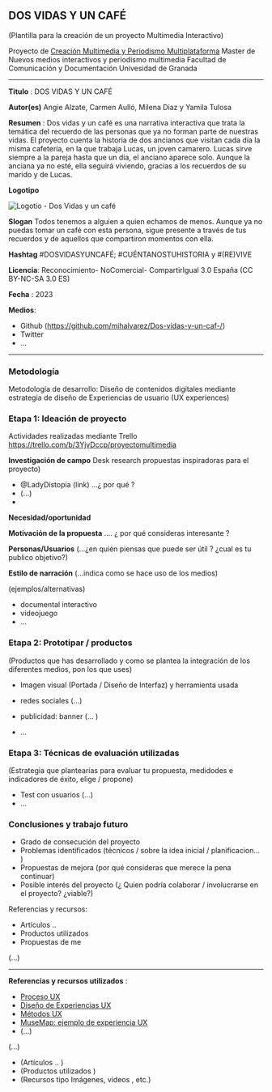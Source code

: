 ## DOS VIDAS Y UN CAFÉ 

(Plantilla para la creación de un proyecto Multimedia Interactivo)

Proyecto de [Creación Multimedia y Periodismo Multiplataforma](https://github.com/mgea/PeriodismoMultimedia)
Master de Nuevos medios interactivos y periodismo multimedia
Facultad de Comunicación y Documentación
Univesidad de Granada  

----

**Titulo** : DOS VIDAS Y UN CAFÉ

**Autor(es)** Angie Alzate, Carmen Aulló, Milena Diaz y Yamila Tulosa 

**Resumen** : Dos vidas y un café es una narrativa interactiva que trata la temática del recuerdo de las personas que ya no forman parte de nuestras vidas. El proyecto cuenta la historia de dos ancianos que visitan cada día la misma cafetería, en la que trabaja Lucas, un joven camarero. Lucas sirve siempre a la pareja hasta que un día, el anciano aparece solo. Aunque la anciana ya no esté, ella seguirá viviendo, gracias a los recuerdos de su marido y de Lucas.

**Logotipo** 

![Logotio - Dos Vidas y un café](https://user-images.githubusercontent.com/130590834/233143061-8488082e-9349-45be-a554-194023d08887.jpeg)

**Slogan** Todos tenemos a alguien a quien echamos de menos. Aunque ya no puedas tomar un café con esta persona, sigue presente a través de tus recuerdos y de aquellos que compartiron momentos con ella.   

**Hashtag** #DOSVIDASYUNCAFÉ; #CUÉNTANOSTUHISTORIA y #(RE)VIVE 

**Licencia**: Reconocimiento- NoComercial- CompartirIgual 3.0 España (CC BY-NC-SA 3.0 ES) 

**Fecha** : 2023

**Medios**:
*  Github (https://github.com/mihalvarez/Dos-vidas-y-un-caf-/) 
* Twitter 
* ... 



--- 

### Metodología

Metodología de desarrollo: Diseño de contenidos digitales mediante estrategia de diseño de Experiencias de usuario (UX experiences) 

### Etapa 1: Ideación de proyecto 

Actividades realizadas mediante Trello https://trello.com/b/3YjvDccp/proyectomultimedia

**Investigación de campo**   Desk research propuestas inspiradoras para el proyecto) 

* @LadyDistopia (link) ...¿ por qué ?
* (...)
* 


**Necesidad/oportunidad** 

**Motivación de la propuesta** .... ¿ por qué consideras interesante ? 

**Personas/Usuarios**  (...¿en quién piensas que puede ser útil ? ¿cual es tu publico objetivo?) 

**Estilo de narración**  (...indica como se hace uso de los medios)  

(ejemplos/alternativas) 
* documental interactivo 
* videojuego 
* ... 



### Etapa 2: Prototipar / productos 

(Productos que has desarrollado y como se plantea la integración de los diferentes medios, pon los que uses) 

* Imagen visual (Portada / Diseño de Interfaz) y herramienta usada 

* redes sociales (...) 

* publicidad: banner (... ) 

* ...

### Etapa 3: Técnicas de evaluación utilizadas

(Estrategia que plantearías para evaluar tu propuesta, medidodes e indicadores de éxito, elige / propone) 

* Test con usuarios (...) 
* ... 





### Conclusiones y trabajo futuro


* Grado de consecución del proyecto 
* Problemas identificados  (técnicos / sobre la idea inicial / planificacion… ) 
* Propuestas de mejora (por qué consideras que merece la pena continuar)
* Posible interés del proyecto (¿ Quien podría  colaborar / involucrarse en el proyecto? ¿viable?)


Referencias y recursos: 

* Artículos ..  
* Productos utilizados  
* Propuestas de me

(...)






----

**Referencias y recursos utilizados** :

* [Proceso UX](https://uxmastery.com/resources/process/)
* [Diseño de Experiencias UX](http://www.nosolousabilidad.com/articulos/uxd.htm) 
* [Métodos UX](https://mgea.github.io/UX-DIU-Checklist/index.html) 
* [MuseMap: ejemplo de experiencia UX](https://blog.prototypr.io/musemap-street-art-app-ux-case-study-9bec6a99823b) 
* (...) 

(...)
* (Artículos ..  )
* (Productos utilizados ) 
* (Recursos tipo Imágenes, videos , etc.) 












